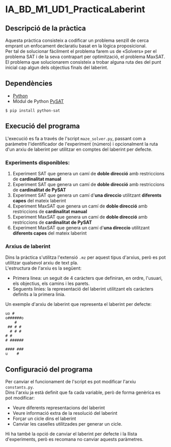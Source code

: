 # IA_BD_M1_UD1_PracticaLaberint

## Descripció de la pràctica
Aquesta pràctica consisteix a codificar un problema senzill de cerca emprant un enfocament
declaratiu basat en la lògica proposicional.  
Per tal de solucionar fàcilment el problema farem us de «Solvers» per el problema SAT i de la seva contrapart per optimització, el problema MaxSAT.  
El problema que solucionarem consisteix a trobar alguna ruta des del punt inicial cap algun dels objectius finals del laberint.

## Dependències
* [Python](https://www.python.org/downloads/)
* Mòdul de Python [PySAT](https://pysathq.github.io/)
```
$ pip install python-sat
```

## Execució del programa
L'execució es fa a través de l'script `maze_solver.py`, passant com a paràmetre l'identificador de l'experiment (número) i opcionalment la ruta d'un arxiu de laberint per utilitzar en comptes del laberint per defecte.

### Experiments disponibles:
1. Experiment SAT que genera un camí de **doble direcció** amb restriccions de **cardinalitat manual**
2. Experiment SAT que genera un camí de **doble direcció** amb restriccions de **cardinalitat de PySAT**
3. Experiment SAT que genera un camí d'**una direccio** utilitzant **diferents capes** del mateix laberint
4. Experiment MaxSAT que genera un camí de **doble direcció** amb restriccions de **cardinalitat manual**
5. Experiment MaxSAT que genera un camí de **doble direcció** amb restriccions de **cardinalitat de PySAT**
6. Experiment MaxSAT que genera un camí d'**una direccio** utilitzant **diferents capes** del mateix laberint

### Arxius de laberint
Dins la pràctica s'utilitza l'extensió `.mz` per aquest tipus d'arxius, però es pot utilitzar qualsevol arxiu de text pla.  
L'estructura de l'arxiu es la següent:
* Primera linea: un seguit de 4 caràcters que definiran, en ordre, l'usuari, els objectius, els camins i les parets.
* Seguents linies: la representació del laberint utilitzant els caràcters definits a la primera linia.

Un exemple d'arxiu de laberint que representa el laberint per defecte:
```
uo #
o######o
    #   
 ## # # 
  # # # 
# #     
# ######
        
#### ###
u    #  
```

## Configuració del programa
Per canviar el funcionament de l'script es pot modificar l'arxiu `constants.py`.  
Dins l'arxiu ja està definit que fa cada variable, però de forma genèrica es pot modificar:
* Veure diferents representacions del laberint
* Veure informació extra de la resolució del laberint
* Forçar un cicle dins el laberint
* Canviar les caselles utilitzades per generar un cicle.

Hi ha també la opció de canviar el laberint per defecte i la llista d'experiments, però es recomana no canviar aquests paràmetres.
